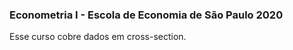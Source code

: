 ### Econometria I - Escola de Economia de São Paulo 2020 ###

Esse curso cobre dados em cross-section.
